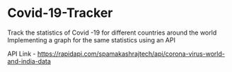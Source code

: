 # Covid-19-Tracker
Track the statistics of Covid -19 for different countries around the world 
Implementing a graph for the same statistics using an API

API Link -
https://rapidapi.com/spamakashrajtech/api/corona-virus-world-and-india-data
